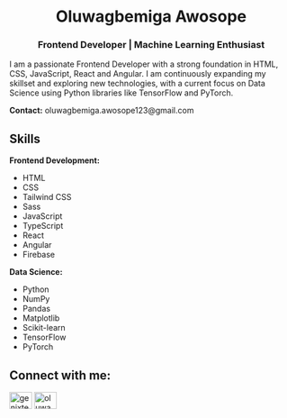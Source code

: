 <h1 align="center">Oluwagbemiga Awosope</h1>
<h3 align="center">Frontend Developer | Machine Learning Enthusiast</h3>

<p> I am a passionate Frontend Developer with a strong foundation in HTML, CSS, JavaScript, React and Angular. I am continuously expanding my skillset and exploring new technologies, with a current focus on Data Science using Python libraries like TensorFlow and PyTorch.</p>

<p><b>Contact:</b> oluwagbemiga.awosope123@gmail.com</p>

<h2 align="left">Skills</h2>

**Frontend Development:**

* HTML
* CSS
* Tailwind CSS
* Sass
* JavaScript
* TypeScript
* React
* Angular
* Firebase

**Data Science:**

* Python
* NumPy
* Pandas
* Matplotlib
* Scikit-learn
* TensorFlow
* PyTorch

<h2 align="left">Connect with me:</h2>

<p align="left">
  <a href="https://twitter.com/genixtech1" target="_blank"><img align="center" src="https://raw.githubusercontent.com/rahuldkjain/github-profile-readme-generator/master/src/images/icons/Social/twitter.svg" alt="genixtech1" height="30" width="40" /></a>
  <a href="https://www.linkedin.com/in/oluwagbemiga-awosope-58173a242/" target="_blank"><img align="center" src="https://raw.githubusercontent.com/rahuldkjain/github-profile-readme-generator/master/src/images/icons/Social/linked-in-alt.svg" alt="oluwagbemiga awosope" height="30" width="40" /></a>
  </p>

<!--
<h2 align="left">Additional Information</h2>



<p><img align="center" src="https://github-readme-stats.vercel.app/api/top-langs?username=jailbreak-101&show_icons=true&locale=en&layout=compact" alt="jailbreak-101" /></p>

<p><img align="center" src="https://github-readme-streak-stats.herokuapp.com/?user=jailbreak-101&" alt="jailbreak-101" /></p>
-->
